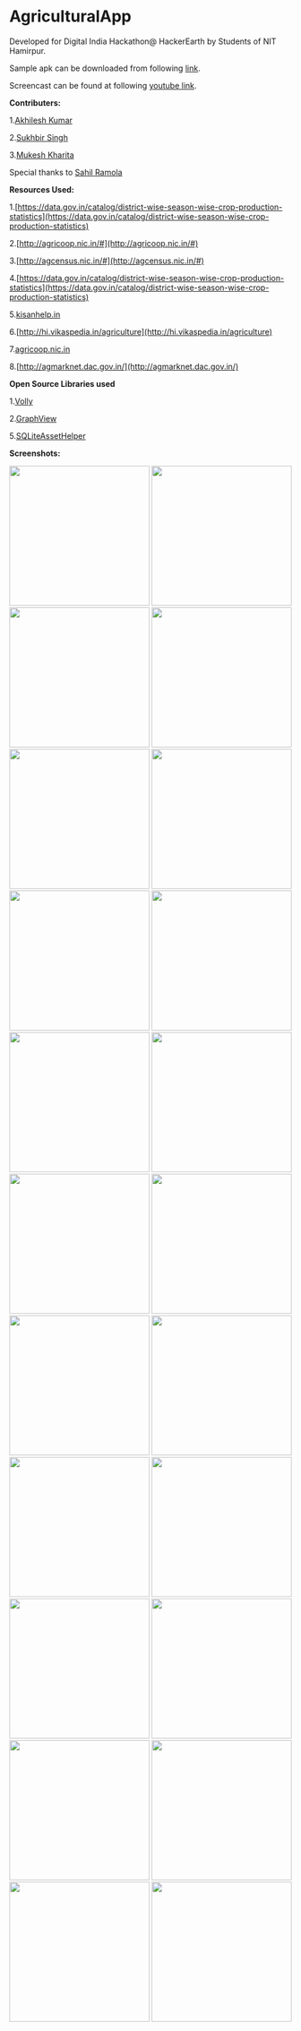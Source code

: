 # AgriculturalApp
Developed for Digital India Hackathon@ HackerEarth by Students of NIT Hamirpur.

Sample apk can be downloaded from following  [link](https://github.com/sukhbir-singh/AgriculturalApp/blob/master/sample%20apk/Agricultural%20App_1.0.apk).

Screencast can be found at following [youtube link](https://youtu.be/-mDYZHtcagk).

**Contributers:**

1.[Akhilesh Kumar](https://github.com/akhilesh26)

2.[Sukhbir Singh](https://github.com/sukhbir-singh)

3.[Mukesh Kharita](https://github.com/mukeshkharita)

Special thanks to [Sahil Ramola](https://github.com/RamolaWeb)

**Resources Used:**

1.[https://data.gov.in/catalog/district-wise-season-wise-crop-production-statistics](https://data.gov.in/catalog/district-wise-season-wise-crop-production-statistics)

2.[http://agricoop.nic.in/#](http://agricoop.nic.in/#)

3.[http://agcensus.nic.in/#](http://agcensus.nic.in/#)

4.[https://data.gov.in/catalog/district-wise-season-wise-crop-production-statistics](https://data.gov.in/catalog/district-wise-season-wise-crop-production-statistics)

5.[kisanhelp.in](kisanhelp.in)

6.[http://hi.vikaspedia.in/agriculture](http://hi.vikaspedia.in/agriculture)

7.[agricoop.nic.in](agricoop.nic.in)

8.[http://agmarknet.dac.gov.in/](http://agmarknet.dac.gov.in/)

**Open Source Libraries used**

1.[Volly](https://github.com/mcxiaoke/android-volley)

2.[GraphView](https://github.com/jjoe64/GraphView)

5.[SQLiteAssetHelper](https://github.com/jgilfelt/android-sqlite-asset-helper)

**Screenshots:**


<img src="https://github.com/sukhbir-singh/AgriculturalApp/blob/master/screenshots/2.png" width="250">
<img src="https://github.com/sukhbir-singh/AgriculturalApp/blob/master/screenshots/3.png" width="250">
<img src="https://github.com/sukhbir-singh/AgriculturalApp/blob/master/screenshots/4.png" width="250">
<img src="https://github.com/sukhbir-singh/AgriculturalApp/blob/master/screenshots/5.png" width="250">
<img src="https://github.com/sukhbir-singh/AgriculturalApp/blob/master/screenshots/6.png" width="250">
<img src="https://github.com/sukhbir-singh/AgriculturalApp/blob/master/screenshots/7.png" width="250">
<img src="https://github.com/sukhbir-singh/AgriculturalApp/blob/master/screenshots/8.png" width="250">
<img src="https://github.com/sukhbir-singh/AgriculturalApp/blob/master/screenshots/9.png" width="250">
<img src="https://github.com/sukhbir-singh/AgriculturalApp/blob/master/screenshots/10.png" width="250">
<img src="https://github.com/sukhbir-singh/AgriculturalApp/blob/master/screenshots/11.png" width="250">
<img src="https://github.com/sukhbir-singh/AgriculturalApp/blob/master/screenshots/12.png" width="250">
<img src="https://github.com/sukhbir-singh/AgriculturalApp/blob/master/screenshots/13.png" width="250">
<img src="https://github.com/sukhbir-singh/AgriculturalApp/blob/master/screenshots/14.png" width="250">
<img src="https://github.com/sukhbir-singh/AgriculturalApp/blob/master/screenshots/15.png" width="250">
<img src="https://github.com/sukhbir-singh/AgriculturalApp/blob/master/screenshots/16.png" width="250">
<img src="https://github.com/sukhbir-singh/AgriculturalApp/blob/master/screenshots/17.png" width="250">
<img src="https://github.com/sukhbir-singh/AgriculturalApp/blob/master/screenshots/18.png" width="250">
<img src="https://github.com/sukhbir-singh/AgriculturalApp/blob/master/screenshots/19.png" width="250">
<img src="https://github.com/sukhbir-singh/AgriculturalApp/blob/master/screenshots/20.png" width="250">
<img src="https://github.com/sukhbir-singh/AgriculturalApp/blob/master/screenshots/21.png" width="250">
<img src="https://github.com/sukhbir-singh/AgriculturalApp/blob/master/screenshots/22.png" width="250">
<img src="https://github.com/sukhbir-singh/AgriculturalApp/blob/master/screenshots/23.png" width="250">
